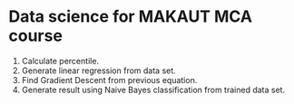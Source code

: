 # Data science for MAKAUT MCA course

1. Calculate percentile.
2. Generate linear regression from data set.
3. Find Gradient Descent from previous equation.
4. Generate result using Naive Bayes classification from trained data set.